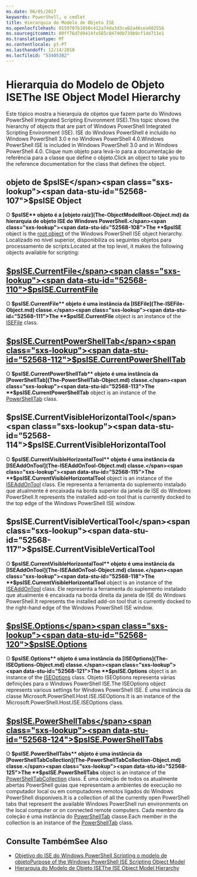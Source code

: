 ```yaml
---
ms.date: 06/05/2017
keywords: PowerShell, o cmdlet
title: Hierarquia do Modelo de Objeto ISE
ms.openlocfilehash: 0159707b1050c412a74da3d3ca02a46cea982556
ms.sourcegitcommit: 00ff76d7d9414fe585c04740b739b9cf14d711e1
ms.translationtype: MT
ms.contentlocale: pt-PT
ms.lasthandoff: 12/14/2018
ms.locfileid: "53405382"
---
```

# <a name="the-ise-object-model-hierarchy"></a><span data-ttu-id="52568-103">Hierarquia do Modelo de Objeto ISE</span><span class="sxs-lookup"><span data-stu-id="52568-103">The ISE Object Model Hierarchy</span></span>

<span data-ttu-id="52568-104">Este tópico mostra a hierarquia de objetos que fazem parte do Windows PowerShell Integrated Scripting Environment (ISE).</span><span class="sxs-lookup"><span data-stu-id="52568-104">This topic shows the hierarchy of objects that are part of Windows PowerShell Integrated Scripting Environment (ISE).</span></span>
<span data-ttu-id="52568-105">ISE do Windows PowerShell é incluído no Windows PowerShell 3.0 e no Windows PowerShell 4.0.</span><span class="sxs-lookup"><span data-stu-id="52568-105">Windows PowerShell ISE is included in Windows PowerShell 3.0 and in Windows PowerShell 4.0.</span></span>
<span data-ttu-id="52568-106">Clique num objeto para levá-lo para a documentação de referência para a classe que define o objeto.</span><span class="sxs-lookup"><span data-stu-id="52568-106">Click an object to take you to the reference documentation for the class that defines the object.</span></span>

## <a name="psise-object"></a><span data-ttu-id="52568-107">objeto de $psISE</span><span class="sxs-lookup"><span data-stu-id="52568-107">$psISE Object</span></span>

<span data-ttu-id="52568-108">O **$psISE** objeto é a [objeto raiz](The-ObjectModelRoot-Object.md) da hierarquia de objeto ISE do Windows PowerShell.</span><span class="sxs-lookup"><span data-stu-id="52568-108">The **$psISE** object is the [root object](The-ObjectModelRoot-Object.md) of the Windows PowerShell ISE object hierarchy.</span></span>
<span data-ttu-id="52568-109">Localizado no nível superior, disponibiliza os seguintes objetos para processamento de scripts:</span><span class="sxs-lookup"><span data-stu-id="52568-109">Located at the top level, it makes the following objects available for scripting:</span></span>

## <a name="psisecurrentfilethe-isefile-objectmd"></a>[<span data-ttu-id="52568-110">$psISE.CurrentFile</span><span class="sxs-lookup"><span data-stu-id="52568-110">$psISE.CurrentFile</span></span>](The-ISEFile-Object.md)

<span data-ttu-id="52568-111">O **$psISE.CurrentFile** objeto é uma instância da [ISEFile](The-ISEFile-Object.md) classe.</span><span class="sxs-lookup"><span data-stu-id="52568-111">The **$psISE.CurrentFile** object is an instance of the [ISEFile](The-ISEFile-Object.md) class.</span></span>

## <a name="psisecurrentpowershelltabthe-powershelltab-objectmd"></a>[<span data-ttu-id="52568-112">$psISE.CurrentPowerShellTab</span><span class="sxs-lookup"><span data-stu-id="52568-112">$psISE.CurrentPowerShellTab</span></span>](The-PowerShellTab-Object.md)

<span data-ttu-id="52568-113">O **$psISE.CurrentPowerShellTab** objeto é uma instância da [PowerShellTab](The-PowerShellTab-Object.md) classe.</span><span class="sxs-lookup"><span data-stu-id="52568-113">The **$psISE.CurrentPowerShellTab** object is an instance of the [PowerShellTab](The-PowerShellTab-Object.md) class.</span></span>

## <a name="psisecurrentvisiblehorizontaltool"></a><span data-ttu-id="52568-114">$psISE.CurrentVisibleHorizontalTool</span><span class="sxs-lookup"><span data-stu-id="52568-114">$psISE.CurrentVisibleHorizontalTool</span></span>

<span data-ttu-id="52568-115">O **$psISE.CurrentVisibleHorizontalTool** objeto é uma instância da [ISEAddOnTool](The-ISEAddOnTool-Object.md) classe.</span><span class="sxs-lookup"><span data-stu-id="52568-115">The **$psISE.CurrentVisibleHorizontalTool** object is an instance of the [ISEAddOnTool](The-ISEAddOnTool-Object.md) class.</span></span>
<span data-ttu-id="52568-116">Ele representa a ferramenta do suplemento instalado que atualmente é encaixada na borda superior da janela de ISE do Windows PowerShell.</span><span class="sxs-lookup"><span data-stu-id="52568-116">It represents the installed add-on tool that is currently docked to the top edge of the Windows PowerShell ISE window.</span></span>

## <a name="psisecurrentvisibleverticaltool"></a><span data-ttu-id="52568-117">$psISE.CurrentVisibleVerticalTool</span><span class="sxs-lookup"><span data-stu-id="52568-117">$psISE.CurrentVisibleVerticalTool</span></span>

<span data-ttu-id="52568-118">O **$psISE.CurrentVisibleHorizontalTool** objeto é uma instância da [ISEAddOnTool](The-ISEAddOnTool-Object.md) classe.</span><span class="sxs-lookup"><span data-stu-id="52568-118">The **$psISE.CurrentVisibleHorizontalTool** object is an instance of the [ISEAddOnTool](The-ISEAddOnTool-Object.md) class.</span></span>
<span data-ttu-id="52568-119">Ele representa a ferramenta do suplemento instalado que atualmente é encaixada na borda direita da janela de ISE do Windows PowerShell.</span><span class="sxs-lookup"><span data-stu-id="52568-119">It represents the installed add-on tool that is currently docked to the right-hand edge of the Windows PowerShell ISE window.</span></span>

## <a name="psiseoptionsthe-iseoptions-objectmd"></a>[<span data-ttu-id="52568-120">$psISE.Options</span><span class="sxs-lookup"><span data-stu-id="52568-120">$psISE.Options</span></span>](The-ISEOptions-Object.md)

<span data-ttu-id="52568-121">O **$psISE.Options** objeto é uma instância da [ISEOptions](The-ISEOptions-Object.md) classe.</span><span class="sxs-lookup"><span data-stu-id="52568-121">The **$psISE.Options** object is an instance of the [ISEOptions](The-ISEOptions-Object.md) class.</span></span>
<span data-ttu-id="52568-122">Objeto ISEOptions representa várias definições para o Windows PowerShell ISE.</span><span class="sxs-lookup"><span data-stu-id="52568-122">The ISEOptions object represents various settings for Windows PowerShell ISE.</span></span>
<span data-ttu-id="52568-123">É uma instância da classe Microsoft.PowerShell.Host.ISE.ISEOptions.</span><span class="sxs-lookup"><span data-stu-id="52568-123">It is an instance of the Microsoft.PowerShell.Host.ISE.ISEOptions class.</span></span>

## <a name="psisepowershelltabsthe-powershelltabcollection-objectmd"></a>[<span data-ttu-id="52568-124">$psISE.PowerShellTabs</span><span class="sxs-lookup"><span data-stu-id="52568-124">$psISE.PowerShellTabs</span></span>](The-PowerShellTabCollection-Object.md)

<span data-ttu-id="52568-125">O **$psISE.PowerShellTabs** objeto é uma instância da [PowerShellTabCollection](The-PowerShellTabCollection-Object.md) classe.</span><span class="sxs-lookup"><span data-stu-id="52568-125">The **$psISE.PowerShellTabs** object is an instance of the [PowerShellTabCollection](The-PowerShellTabCollection-Object.md) class.</span></span>
<span data-ttu-id="52568-126">É uma coleção de todos os atualmente abertas PowerShell guias que representam a ambientes de execução no computador local ou em computadores remotos ligados do Windows PowerShell disponíveis.</span><span class="sxs-lookup"><span data-stu-id="52568-126">It is a collection of all the currently open PowerShell tabs that represent the available Windows PowerShell run environments on the local computer or on connected remote computers.</span></span>
<span data-ttu-id="52568-127">Cada membro da coleção é uma instância do [PowerShellTab](The-PowerShellTab-Object.md) classe.</span><span class="sxs-lookup"><span data-stu-id="52568-127">Each member in the collection is an instance of the [PowerShellTab](The-PowerShellTab-Object.md) class.</span></span>

## <a name="see-also"></a><span data-ttu-id="52568-128">Consulte Também</span><span class="sxs-lookup"><span data-stu-id="52568-128">See Also</span></span>

- [<span data-ttu-id="52568-129">Objetivo do ISE do Windows PowerShell Scripting o modelo de objeto</span><span class="sxs-lookup"><span data-stu-id="52568-129">Purpose of the Windows PowerShell ISE Scripting Object Model</span></span>](Purpose-of-the-Windows-PowerShell-ISE-Scripting-Object-Model.md)
- [<span data-ttu-id="52568-130">Hierarquia do Modelo de Objeto ISE</span><span class="sxs-lookup"><span data-stu-id="52568-130">The ISE Object Model Hierarchy</span></span>](The-ISE-Object-Model-Hierarchy.md)